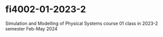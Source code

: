 # fi4002-01-2023-2
Simulation and Modelling of Physical Systems course 01 class in 2023-2 semester Feb-May 2024
